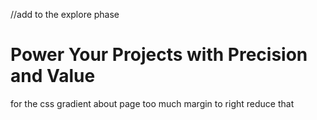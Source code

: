 


//add <span> to the explore phase  <h1>Power Your Projects with <span className="">Precision and Value</span></h1> for the css gradient
about page too much margin to right reduce that
